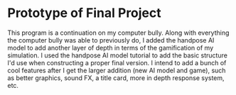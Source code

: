 # Prototype of Final Project

This program is a continuation on my computer bully. Along with everything the computer bully was able to previously do, I added the handpose AI model to add another layer of depth in terms of the gamification of my simulation. I used the handpose AI model tutorial to add the basic structure I'd use when constructing a proper final version. I intend to add a bunch of cool features after I get the larger addition (new AI model and game), such as better graphics, sound FX, a title card, more in depth response system, etc.  